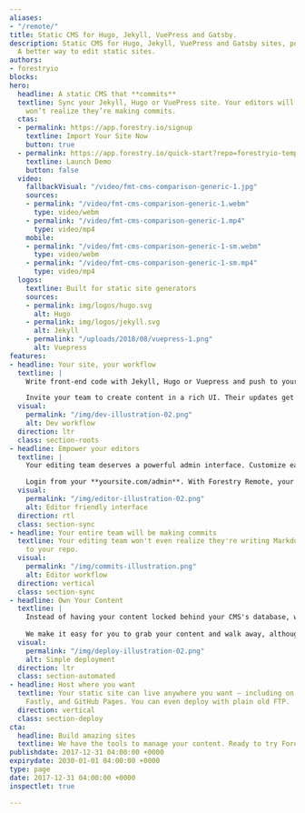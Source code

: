 ```yaml
---
aliases:
- "/remote/"
title: Static CMS for Hugo, Jekyll, VuePress and Gatsby.
description: Static CMS for Hugo, Jekyll, VuePress and Gatsby sites, powered by Git.
  A better way to edit static sites.
authors:
- forestryio
blocks: 
hero:
  headline: A static CMS that **commits**
  textline: Sync your Jekyll, Hugo or VuePress site. Your editors will love it and
    won’t realize they’re making commits.
  ctas:
  - permalink: https://app.forestry.io/signup
    textline: Import Your Site Now
    button: true
  - permalink: https://app.forestry.io/quick-start?repo=forestryio-templates/belkirk-jekyll-demo&provider=github&engine=jekyll
    textline: Launch Demo
    button: false
  video:
    fallbackVisual: "/video/fmt-cms-comparison-generic-1.jpg"
    sources:
    - permalink: "/video/fmt-cms-comparison-generic-1.webm"
      type: video/webm
    - permalink: "/video/fmt-cms-comparison-generic-1.mp4"
      type: video/mp4
    mobile:
    - permalink: "/video/fmt-cms-comparison-generic-1-sm.webm"
      type: video/webm
    - permalink: "/video/fmt-cms-comparison-generic-1-sm.mp4"
      type: video/mp4
  logos:
    textline: Built for static site generators
    sources:
    - permalink: img/logos/hugo.svg
      alt: Hugo
    - permalink: img/logos/jekyll.svg
      alt: Jekyll
    - permalink: "/uploads/2018/08/vuepress-1.png"
      alt: Vuepress
features:
- headline: Your site, your workflow
  textline: |
    Write front-end code with Jekyll, Hugo or Vuepress and push to your Git repo. Forestry will pull in your commits and update the CMS.

    Invite your team to create content in a rich UI. Their updates get committed back without merge conflicts.
  visual:
    permalink: "/img/dev-illustration-02.png"
    alt: Dev workflow
  direction: ltr
  class: section-roots
- headline: Empower your editors
  textline: |
    Your editing team deserves a powerful admin interface. Customize each page with Forestry's rich editing fields.

    Login from your **yoursite.com/admin**. With Forestry Remote, your site will transcend static.
  visual:
    permalink: "/img/editor-illustration-02.png"
    alt: Editor friendly interface
  direction: rtl
  class: section-sync
- headline: Your entire team will be making commits
  textline: Your editing team won't even realize they're writing Markdown and committing
    to your repo.
  visual:
    permalink: "/img/commits-illustration.png"
    alt: Editor workflow
  direction: vertical
  class: section-sync
- headline: Own Your Content
  textline: | 
    Instead of having your content locked behind your CMS's database, we just commit it to your git repository.
  
    We make it easy for you to grab your content and walk away, although we don't think you will ;)
  visual:
    permalink: "/img/deploy-illustration-02.png"
    alt: Simple deployment
  direction: ltr
  class: section-automated
- headline: Host where you want
  textline: Your static site can live anywhere you want — including on Amazon S3,
    Fastly, and GitHub Pages. You can even deploy with plain old FTP.
  direction: vertical
  class: section-deploy
cta:
  headline: Build amazing sites
  textline: We have the tools to manage your content. Ready to try Forestry?
publishdate: 2017-12-31 04:00:00 +0000
expirydate: 2030-01-01 04:00:00 +0000
type: page
date: 2017-12-31 04:00:00 +0000
inspectlet: true

---
```

